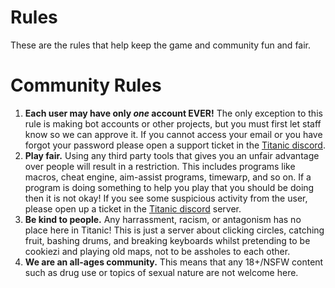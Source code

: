 # Rules

These are the rules that help keep the game and community fun and fair.

# Community Rules

1. **Each user may have only *one* account EVER!** The only exception to this rule is making bot accounts or other projects, but you must first let staff know so we can approve it. If you cannot access your email or you have forgot your password please open a support ticket in the [Titanic discord](https://discord.gg/qryYG2C5nc).
2. **Play fair.** Using any third party tools that gives you an unfair advantage over people will result in a restriction. This includes programs like macros, cheat engine, aim-assist programs, timewarp, and so on. If a program is doing something to help you play that you should be doing then it is not okay! If you see some suspicious activity from the user, please open up a ticket in the [Titanic discord](https://discord.gg/qryYG2C5nc) server.
3. **Be kind to people.** Any harrassment, racism, or antagonism has no place here in Titanic! This is just a server about clicking circles, catching fruit, bashing drums, and breaking keyboards whilst pretending to be cookiezi and playing old maps, not to be assholes to each other.
4. **We are an all-ages community.** This means that any 18+/NSFW content such as drug use or topics of sexual nature are not welcome here. 

